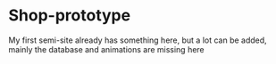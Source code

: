 # Shop-prototype
My first semi-site already has something here, but a lot can be added, mainly the database and animations are missing here
